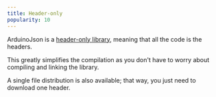 ```yaml
---
title: Header-only
popularity: 10
---
```


ArduinoJson is a [header-only library](https://en.wikipedia.org/wiki/Header-only), meaning that all the code is the headers.

This greatly simplifies the compilation as you don't have to worry about compiling and linking the library.

A single file distribution is also available; that way, you just need to download one header.

